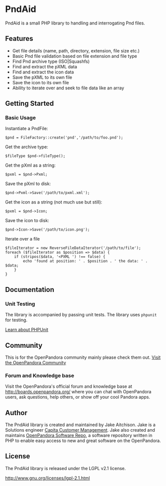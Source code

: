# PndAid

PndAid is a small PHP library to handling and interrogating Pnd files.

## Features

* Get file details (name, path, directory, extension, file size etc.)
* Basic Pnd file validation based on file extension and file type
* Find Pnd archive type (ISO|Squashfs)
* Find and extract the pXML data
* Find and extract the icon data
* Save the pXML to its own file
* Save the icon to its own file
* Ability to iterate over and seek to file data like an array

## Getting Started

### Basic Usage

Instantiate a PndFile:

    $pnd = FileFactory::create('pnd','/path/to/foo.pnd');

Get the archive type:

    $fileType $pnd->fileType();

Get the pXml as a string:

    $pxml = $pnd->Pxml;

Save the pXml to disk:

    $pnd->Pxml->Save('/path/to/pxml.xml');

Get the icon as a string (not much use but still):

    $pxml = $pnd->Icon;

Save the icon to disk:

    $pnd->Icon->Save('/path/to/icon.png');

Iterate over a file

    $fileIterator = new ReverseFileDataIterator('/path/to/file');
    foreach ($fileIterator as $position => $data) {
        if (stripos($data, '<PXML ') !== false) {
            echo 'found at position: ' . $position . ' the data: ' . $data;
        }
    }

## Documentation

### Unit Testing

The library is accompanied by passing unit tests. The library uses `phpunit` for testing.

[Learn about PHPUnit](https://github.com/sebastianbergmann/phpunit/)

## Community

This is for the OpenPandora community mainly please check them out.
[Visit the OpenPandora Community](http://boards.openpandora.org/)

### Forum and Knowledge base

Visit the OpenPandora's official forum and knowledge base at <http://boards.openpandora.org/> where you can
chat with OpenPandora users, ask questions, help others, or show off your cool Pandora apps.

## Author

The PndAid library is created and maintained by Jake Aitchison. Jake is a Solutions engineer
[Capita Customer Management](http://www.capitacustomermanagement.co.uk/‎). Jake also created and maintains
[OpenPandora Software Repo](http://repo.openpandora.org/), a software repository written in PHP to enable easy
access to new and great software on the OpenPandora.

## License

The PndAid library is released under the LGPL v2.1 license.

<http://www.gnu.org/licenses/lgpl-2.1.html>